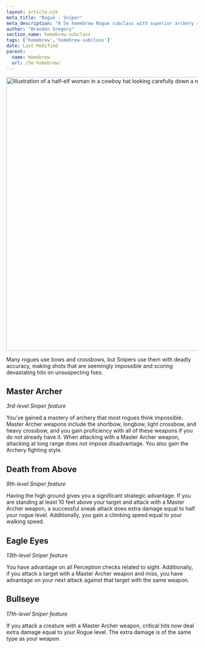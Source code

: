 ```yaml
---
layout: article.njk
meta_title: "Rogue - Sniper"
meta_description: "A 5e homebrew Rogue subclass with superior archery skills, always seeking out the most advantageous spots on the battlefield"
author: "Brandon Gregory"
section_name: homebrew-subclass
tags: ['homebrew','homebrew-subclass']
date: Last Modified
parent:
  name: Homebrew
  url: /5e-homebrew/
---
```


<img
  src="/images/Rogue-Sniper-Muted.webp"
  srcset="/images/Rogue-Sniper-Muted-720.webp 720w,
          /images/Rogue-Sniper-Muted.webp 1536w"
  sizes="(min-width: 768px) 768px,360px"
  alt="Illustration of a half-elf woman in a cowboy hat looking carefully down a notched arrow"
  class="hero"
  height="720" width="720" />

Many rogues use bows and crossbows, but Snipers use them with deadly accuracy, making shots that are seemingly impossible and scoring devastating hits on unsuspecting foes.

## Master Archer

_3rd-level Sniper feature_

You’ve gained a mastery of archery that most rogues think impossible. Master Archer weapons include the shortbow, longbow, light crossbow, and heavy crossbow, and you gain proficiency with all of these weapons if you do not already have it. When attacking with a Master Archer weapon, attacking at long range does not impose disadvantage. You also gain the Archery fighting style.

## Death from Above

_9th-level Sniper feature_

Having the high ground gives you a significant strategic advantage. If you are standing at least 10 feet above your target and attack with a Master Archer weapon, a successful sneak attack does extra damage equal to half your rogue level. Additionally, you gain a climbing speed equal to your walking speed.

## Eagle Eyes

_13th-level Sniper feature_

You have advantage on all Perception checks related to sight. Additionally, if you attack a target with a Master Archer weapon and miss, you have advantage on your next attack against that target with the same weapon.

## Bullseye

_17th-level Sniper feature_

If you attack a creature with a Master Archer weapon, critical hits now deal extra damage equal to your Rogue level. The extra damage is of the same type as your weapon.

